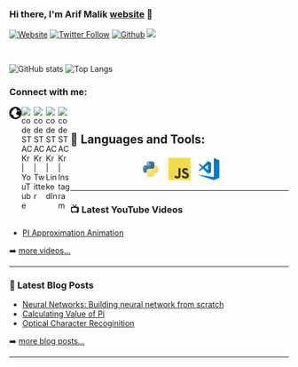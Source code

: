 ### Hi there, I'm Arif Malik [website] 👋

[![Website](https://img.shields.io/badge/cosmicdepth-coding-orange)](https://epoweriotatheta.netlify.app/)
[![Twitter Follow](https://img.shields.io/badge/LinkedIn-0077B5)](https://www.linkedin.com/in/maarif1430/)
[![Github](https://img.shields.io/github/followers/CharalambosIoannou?label=Follow&style=social)](https://github.com/Aarif1430)
![](https://visitor-badge.laobi.icu/badge?page_id=Aarif1430.Aarif1430)


</br>

![GitHub stats](...https://github-readme-stats.vercel.app/api?username=Aarif1430&show_icons=true&theme=gruvbox)
![Top Langs](...https://github-readme-stats.vercel.app/api/top-langs/?username=Aarif1430&theme=gruvbox)



### Connect with me:

[<img align="left" alt="codeSTACKr.com" width="22px" src="https://raw.githubusercontent.com/iconic/open-iconic/master/svg/globe.svg" />][website]
[<img align="left" alt="codeSTACKr | YouTube" width="22px" src="https://cdn.jsdelivr.net/npm/simple-icons@v3/icons/youtube.svg" />][youtube]
[<img align="left" alt="codeSTACKr | Twitter" width="22px" src="https://cdn.jsdelivr.net/npm/simple-icons@v3/icons/twitter.svg" />][twitter]
[<img align="left" alt="codeSTACKr | LinkedIn" width="22px" src="https://cdn.jsdelivr.net/npm/simple-icons@v3/icons/linkedin.svg" />][linkedin]
[<img align="left" alt="codeSTACKr | Instagram" width="22px" src="https://cdn.jsdelivr.net/npm/simple-icons@v3/icons/instagram.svg" />][instagram]

<br />


## 🧰 Languages and Tools:
<p align="center">
<img src="https://raw.githubusercontent.com/github/explore/80688e429a7d4ef2fca1e82350fe8e3517d3494d/topics/python/python.png" alt="Python" height="40" style="vertical-align:top; margin:4px">
<img src="https://raw.githubusercontent.com/github/explore/80688e429a7d4ef2fca1e82350fe8e3517d3494d/topics/javascript/javascript.png" alt="Javascript" height="40" style="vertical-align:top; margin:4px">
<img src="https://raw.githubusercontent.com/github/explore/80688e429a7d4ef2fca1e82350fe8e3517d3494d/topics/visual-studio-code/visual-studio-code.png" alt="VS Code" height="40" style="vertical-align:top; margin:4px">
</p>

---

### 📺 Latest YouTube Videos

<!-- YOUTUBE:START -->
- [PI Approximation Animation](https://www.youtube.com/watch?v=z77q6ZqtNA0)
<!-- YOUTUBE:END -->

➡️ [more videos...](https://www.youtube.com/channel/UCfvNKCSgWbxvgSBXX1Yvorw?view_as=subscriber)

---

### 📕 Latest Blog Posts

<!-- BLOG-POST-LIST:START -->
- [Neural Networks: Building neural network from scratch](https://epoweriotatheta.netlify.app/blog/basics_of_neural_networks/)
- [Calculating Value of Pi](https://epoweriotatheta.netlify.app/blog/approximate_pi/)
- [Optical Character Recoginition](https://epoweriotatheta.netlify.app/blog/python_ocr/)
<!-- BLOG-POST-LIST:END -->

➡️ [more blog posts...](https://epoweriotatheta.netlify.app/)

---

[website]: https://epoweriotatheta.netlify.app/
[twitter]: https://twitter.com/MalikAarif1430
[youtube]: https://www.youtube.com/channel/UCfvNKCSgWbxvgSBXX1Yvorw?view_as=subscriber
[instagram]: https://www.instagram.com/aarifmalik1430/?hl=en
[linkedin]: https://www.linkedin.com/in/maarif1430/
[gruvbox]: https://github-readme-stats.vercel.app/api?username=Aarif1430&show_icons=true&hide=contribs,prs&cache_seconds=86400&theme=gruvbox
